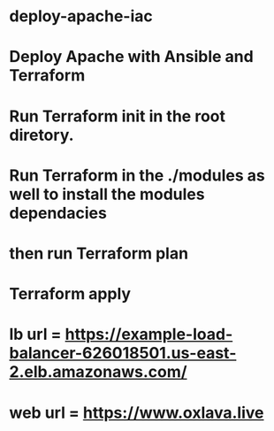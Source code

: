 # deploy-apache-iac
# Deploy Apache with Ansible and Terraform 
# Run Terraform init in the root diretory.
# Run Terraform in the ./modules as well to install the modules dependacies
# then run Terraform plan
# Terraform apply
# lb url = https://example-load-balancer-626018501.us-east-2.elb.amazonaws.com/
# web url = https://www.oxlava.live
